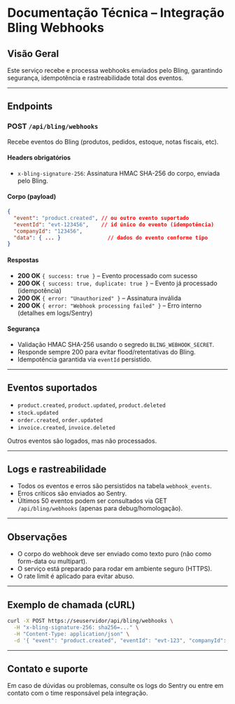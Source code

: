 # Documentação Técnica – Integração Bling Webhooks

## Visão Geral
Este serviço recebe e processa webhooks enviados pelo Bling, garantindo segurança, idempotência e rastreabilidade total dos eventos.

---

## Endpoints

### POST `/api/bling/webhooks`
Recebe eventos do Bling (produtos, pedidos, estoque, notas fiscais, etc).

#### Headers obrigatórios
- `x-bling-signature-256`: Assinatura HMAC SHA-256 do corpo, enviada pelo Bling.

#### Corpo (payload)
```json
{
  "event": "product.created", // ou outro evento suportado
  "eventId": "evt-123456",    // id único do evento (idempotência)
  "companyId": "123456",
  "data": { ... }               // dados do evento conforme tipo
}
```

#### Respostas
- **200 OK** `{ success: true }` – Evento processado com sucesso
- **200 OK** `{ success: true, duplicate: true }` – Evento já processado (idempotência)
- **200 OK** `{ error: "Unauthorized" }` – Assinatura inválida
- **200 OK** `{ error: "Webhook processing failed" }` – Erro interno (detalhes em logs/Sentry)

#### Segurança
- Validação HMAC SHA-256 usando o segredo `BLING_WEBHOOK_SECRET`.
- Responde sempre 200 para evitar flood/retentativas do Bling.
- Idempotência garantida via `eventId` persistido.

---

## Eventos suportados
- `product.created`, `product.updated`, `product.deleted`
- `stock.updated`
- `order.created`, `order.updated`
- `invoice.created`, `invoice.deleted`

Outros eventos são logados, mas não processados.

---

## Logs e rastreabilidade
- Todos os eventos e erros são persistidos na tabela `webhook_events`.
- Erros críticos são enviados ao Sentry.
- Últimos 50 eventos podem ser consultados via GET `/api/bling/webhooks` (apenas para debug/homologação).

---

## Observações
- O corpo do webhook deve ser enviado como texto puro (não como form-data ou multipart).
- O serviço está preparado para rodar em ambiente seguro (HTTPS).
- O rate limit é aplicado para evitar abuso.

---

## Exemplo de chamada (cURL)
```bash
curl -X POST https://seuservidor/api/bling/webhooks \
  -H "x-bling-signature-256: sha256=..." \
  -H "Content-Type: application/json" \
  -d '{ "event": "product.created", "eventId": "evt-123", "companyId": "123", "data": { ... } }'
```

---

## Contato e suporte
Em caso de dúvidas ou problemas, consulte os logs do Sentry ou entre em contato com o time responsável pela integração.
